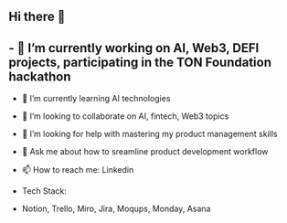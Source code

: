 ## Hi there 👋

## - 🔭 I’m currently working on AI, Web3, DEFI projects, participating in the TON Foundation hackathon
- 🌱 I’m currently learning AI technologies
- 👯 I’m looking to collaborate on AI, fintech, Web3 topics
- 🤔 I’m looking for help with mastering my product management skills
- 💬 Ask me about how to sreamline product development workflow
- 📫 How to reach me: Linkedin

- Tech Stack:
- Notion, Trello, Miro, Jira, Moqups, Monday, Asana
  

<!--
**Baileyin/Baileyin** is a ✨ _special_ ✨ repository because its `README.md` (this file) appears on your GitHub profile.

Here are some ideas to get you started:

- 🔭 I’m currently working on AI, Web3, DEFI projects
- 🌱 I’m currently learning AI technologies
- 👯 I’m looking to collaborate on AI, fintech, Web3 topics
- 🤔 I’m looking for help with mastering my product management skills
- 💬 Ask me about how to sreamline product development workflow
- 📫 How to reach me: Linkedin

<!--
**Baileyin/Baileyin** is a ✨ _special_ ✨ repository because its `README.md` (this file) appears on your GitHub profile.

Here are some ideas to get you started:

- 🔭 I’m currently working on AI, Web3, DEFI projects
- 🌱 I’m currently learning AI technologies
- 👯 I’m looking to collaborate on AI, fintech, Web3 topics
- 🤔 I’m looking for help with mastering my product management skills
- 💬 Ask me about how to sreamline product development workflow
- 📫 How to reach me: Linkedin
- 😄 
- ⚡ 
-->
